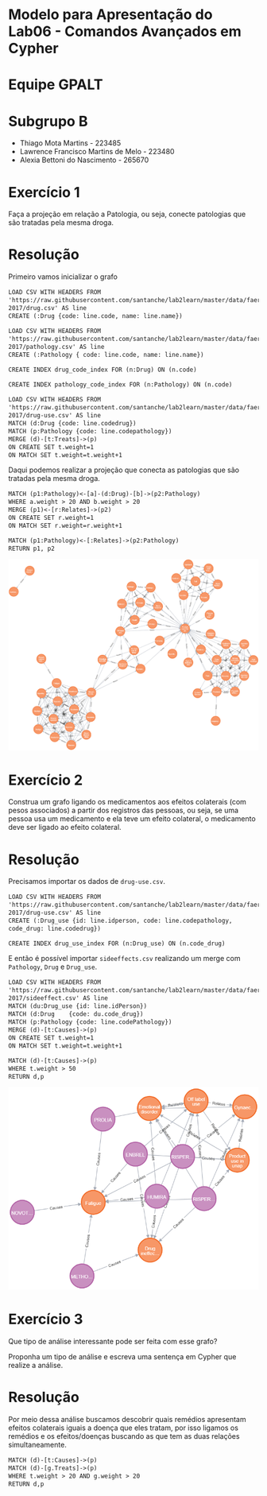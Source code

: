 # Modelo para Apresentação do Lab06 - Comandos Avançados em Cypher


# Equipe GPALT

# Subgrupo B
* Thiago Mota Martins - 223485
* Lawrence Francisco Martins de Melo - 223480
* Alexia Bettoni do Nascimento - 265670



# Exercício 1
Faça a projeção em relação a Patologia, ou seja, conecte patologias que são tratadas pela mesma droga.

# Resolução
Primeiro vamos inicializar o grafo
```cypher
LOAD CSV WITH HEADERS FROM 'https://raw.githubusercontent.com/santanche/lab2learn/master/data/faers-2017/drug.csv' AS line
CREATE (:Drug {code: line.code, name: line.name})
```

```cypher
LOAD CSV WITH HEADERS FROM 'https://raw.githubusercontent.com/santanche/lab2learn/master/data/faers-2017/pathology.csv' AS line
CREATE (:Pathology { code: line.code, name: line.name})
```
```cypher
CREATE INDEX drug_code_index FOR (n:Drug) ON (n.code)
```
```cypher
CREATE INDEX pathology_code_index FOR (n:Pathology) ON (n.code)
```

```cypher
LOAD CSV WITH HEADERS FROM 'https://raw.githubusercontent.com/santanche/lab2learn/master/data/faers-2017/drug-use.csv' AS line
MATCH (d:Drug {code: line.codedrug})
MATCH (p:Pathology {code: line.codepathology})
MERGE (d)-[t:Treats]->(p)
ON CREATE SET t.weight=1
ON MATCH SET t.weight=t.weight+1
```

Daqui podemos realizar a projeção que conecta as patologias que são tratadas pela mesma droga.

```cypher
MATCH (p1:Pathology)<-[a]-(d:Drug)-[b]->(p2:Pathology)
WHERE a.weight > 20 AND b.weight > 20
MERGE (p1)<-[r:Relates]->(p2)
ON CREATE SET r.weight=1
ON MATCH SET r.weight=r.weight+1
```
```cypher
MATCH (p1:Pathology)<-[:Relates]->(p2:Pathology)
RETURN p1, p2
```

![Projeção de patologias que tratam a mesma doença.](graph.png)

# Exercício 2

Construa um grafo ligando os medicamentos aos efeitos colaterais (com pesos associados) a partir dos registros das pessoas, ou seja, se uma pessoa usa um medicamento e ela teve um efeito colateral, o medicamento deve ser ligado ao efeito colateral.

# Resolução

Precisamos importar os dados de `drug-use.csv`.

```cypher
LOAD CSV WITH HEADERS FROM 'https://raw.githubusercontent.com/santanche/lab2learn/master/data/faers-2017/drug-use.csv' AS line
CREATE (:Drug_use {id: line.idperson, code: line.codepathology, code_drug: line.codedrug})
```
```cypher
CREATE INDEX drug_use_index FOR (n:Drug_use) ON (n.code_drug)
```

E então é possível importar `sideeffects.csv` realizando um merge com `Pathology`, `Drug` e `Drug_use`.

```cypher
LOAD CSV WITH HEADERS FROM 'https://raw.githubusercontent.com/santanche/lab2learn/master/data/faers-2017/sideeffect.csv' AS line
MATCH (du:Drug_use {id: line.idPerson})
MATCH (d:Drug    {code: du.code_drug})
MATCH (p:Pathology {code: line.codePathology})
MERGE (d)-[t:Causes]->(p)
ON CREATE SET t.weight=1
ON MATCH SET t.weight=t.weight+1
```

```cypher
MATCH (d)-[t:Causes]->(p)
WHERE t.weight > 50
RETURN d,p
```

![Relação entre drogas e efeitos colaterais.](colateral.png)

# Exercício 3

Que tipo de análise interessante pode ser feita com esse grafo?

Proponha um tipo de análise e escreva uma sentença em Cypher que realize a análise.

# Resolução

Por meio dessa análise buscamos descobrir quais remédios apresentam efeitos colaterais iguais a doença que eles tratam, por isso ligamos os remédios e os efeitos/doenças buscando as que tem as duas relações simultaneamente.


```cypher
MATCH (d)-[t:Causes]->(p)
MATCH (d)-[g.Treats]->(p)
WHERE t.weight > 20 AND g.weight > 20
RETURN d,p
```